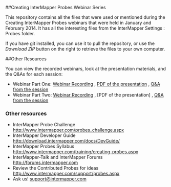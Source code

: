 ##Creating InterMapper Probes Webinar Series

This repository contains all the files that were used or mentioned during
the Creating InterMapper Probes webinars that were 
held in January and February 2014.
It has all the interesting files from the InterMapper Settings : Probes folder.

If you have git installed, you can use it to pull the repository, 
or use the _Download ZIP_ button on the right to retrieve 
the files to your own computer.

##Other Resources

You can view the recorded webinars, look at the presentation materials, and the Q&As for each session:

- Webinar Part One: [Webinar Recording](https://skybot.webex.com/skybot/lsr.php?AT=pb&SP=EC&rID=74370642&rKey=24da99c9cc3c107b)
 , [PDF of the presentation](http://offers.skybotsoftware.com/intermapper/emails/2014/probes_contest/webinar_followup/Creating_Probes_Webinar_Handout.pdf)
 , [Q&A from the session](http://forums.intermapper.com/viewtopic.php?t=1912)
- Webinar Part Two: [Webinar Recording](https://skybot.webex.com/skybot/lsr.php?RCID=97eb82736060eca308aa9f40f3d9c365)
 , [PDF of the presentation] 
 , [Q&A from the session](http://forums.intermapper.com/viewtopic.php?t=1913)

### Other resources
 
- InterMapper Probe Challenge http://www.intermapper.com/probes_challenge.aspx
- InterMapper Developer Guide http://download.intermapper.com/docs/DevGuide/
- InterMapper Probes Syllabus http://www.intermapper.com/training/creating-probes.aspx
- InterMapper-Talk and InterMapper Forums http://forums.intermapper.com
- Review the Contributed Probes for ideas http://www.intermapper.com/support/probes.aspx
- Ask us! support@intermapper.com
